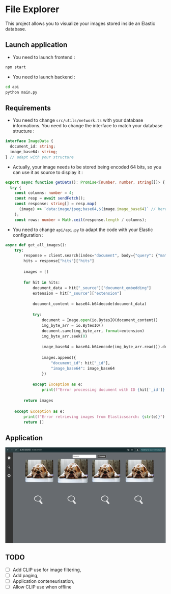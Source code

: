 # File Explorer

This project allows you to visualize your images stored inside an Elastic database.

## Launch application

- You need to launch frontend :

```bash
npm start
```

- You need to launch backend :

```bash
cd api
python main.py
```

## Requirements

- You need to change `src/utils/network.ts` with your database informations. You need to change the interface to match your database structure :

```typescript
interface ImageData {
  document_id: string;
  image_base64: string;
} // adapt with your structure
```

- Actually, your image needs to be stored being encoded 64 bits, so you can use it as source to display it :

```typescript
export async function getData(): Promise<[number, number, string[]]> {
  try {
    const columns: number = 4;
    const resp = await sendFetch();
    const response: string[] = resp.map(
      (image) => `data:image/jpeg;base64,${image.image_base64}` // here replace with your elastic structure
    );
    const rows: number = Math.ceil(response.length / columns);
```

- You need to change `api/api.py` to adapt the code with your Elastic configuration :

```python
async def get_all_images():
    try:
        response = client.search(index="document", body={"query": {"match_all": {}}})
        hits = response["hits"]["hits"]

        images = []

        for hit in hits:
            document_data = hit["_source"]["document_embedding"]
            extension = hit["_source"]["extension"]

            document_content = base64.b64decode(document_data)

            try:
                document = Image.open(io.BytesIO(document_content))
                img_byte_arr = io.BytesIO()
                document.save(img_byte_arr, format=extension)
                img_byte_arr.seek(0)

                image_base64 = base64.b64encode(img_byte_arr.read()).decode('utf-8')

                images.append({
                    "document_id": hit["_id"],
                    "image_base64": image_base64
                })

            except Exception as e:
                print(f"Error processing document with ID {hit['_id']}: {str(e)}")

        return images

    except Exception as e:
        print(f"Error retrieving images from Elasticsearch: {str(e)}")
        return []
```

## Application

![screen](./assets/screen.png)

## TODO

- [ ] Add CLIP use for image filtering,
- [ ] Add paging,
- [ ] Application conteneurisation,
- [ ] Allow CLIP use when offline
